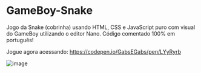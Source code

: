 # GameBoy-Snake
Jogo da Snake (cobrinha) usando HTML, CSS e JavaScript puro com visual do GameBoy
utilizando o editor Nano. Código comentado 100% em português! 

Jogue agora acessando: https://codepen.io/GabsEGabs/pen/LYyRyrb



![image](https://user-images.githubusercontent.com/97320295/150623137-567b1e0a-2d36-4728-bde5-38adb3cb2444.png)

